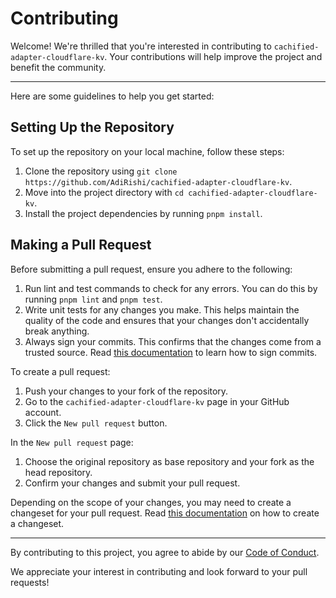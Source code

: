 # Contributing

Welcome! We're thrilled that you're interested in contributing to `cachified-adapter-cloudflare-kv`. Your contributions will help improve the project and benefit the community.

---

Here are some guidelines to help you get started:

## Setting Up the Repository

To set up the repository on your local machine, follow these steps:

1. Clone the repository using `git clone https://github.com/AdiRishi/cachified-adapter-cloudflare-kv`.
2. Move into the project directory with `cd cachified-adapter-cloudflare-kv`.
3. Install the project dependencies by running `pnpm install`.

## Making a Pull Request

Before submitting a pull request, ensure you adhere to the following:

1. Run lint and test commands to check for any errors. You can do this by running `pnpm lint` and `pnpm test`.
2. Write unit tests for any changes you make. This helps maintain the quality of the code and ensures that your changes don't accidentally break anything.
3. Always sign your commits. This confirms that the changes come from a trusted source. Read [this documentation](https://docs.github.com/en/authentication/managing-commit-signature-verification/about-commit-signature-verification) to learn how to sign commits.

To create a pull request:

1. Push your changes to your fork of the repository.
2. Go to the `cachified-adapter-cloudflare-kv` page in your GitHub account.
3. Click the `New pull request` button.

In the `New pull request` page:

1. Choose the original repository as base repository and your fork as the head repository.
2. Confirm your changes and submit your pull request.

Depending on the scope of your changes, you may need to create a changeset for your pull request.
Read [this documentation](https://github.com/changesets/changesets/blob/main/docs/adding-a-changeset.md) on how to create a changeset.

---

By contributing to this project, you agree to abide by our [Code of Conduct](./CODE_OF_CONDUCT.md).

We appreciate your interest in contributing and look forward to your pull requests!
